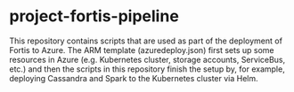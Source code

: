 # project-fortis-pipeline

This repository contains scripts that are used as part of the deployment of
Fortis to Azure. The ARM template (azuredeploy.json) first sets up some
resources in Azure (e.g. Kubernetes cluster, storage accounts, ServiceBus,
etc.) and then the scripts in this repository finish the setup by, for
example, deploying Cassandra and Spark to the Kubernetes cluster via Helm.
